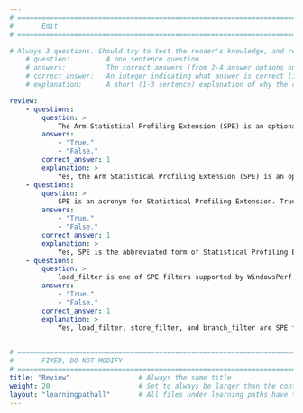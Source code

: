 ```yaml
---
# ================================================================================
#       Edit
# ================================================================================

# Always 3 questions. Should try to test the reader's knowledge, and reinforce the key points you want them to remember.
    # question:         A one sentence question
    # answers:          The correct answers (from 2-4 answer options only). Should be surrounded by quotes.
    # correct_answer:   An integer indicating what answer is correct (index starts from 0)
    # explanation:      A short (1-3 sentence) explanation of why the correct answer is correct. Can add additional context if desired

review:  
    - questions:
        question: >
            The Arm Statistical Profiling Extension (SPE) is an optional feature in Armv8-A.2 hardware.
        answers:
            - "True."
            - "False."
        correct_answer: 1
        explanation: >
            Yes, the Arm Statistical Profiling Extension (SPE) is an optional feature in Armv8.2 hardware that allows CPU instructions to be sampled and associated with the source code location where that instruction occurred.
    - questions:
        question: >
            SPE is an acronym for Statistical Profiling Extension. True or false?
        answers:
            - "True."
            - "False."
        correct_answer: 1
        explanation: >
            Yes, SPE is the abbreviated form of Statistical Profiling Extension.
    - questions:
        question: >
            load_filter is one of SPE filters supported by WindowsPerf. True or false?
        answers:
            - "True."
            - "False."
        correct_answer: 1
        explanation: >
            Yes, load_filter, store_filter, and branch_filter are SPE filters that WindowsPerf supports.

   
# ================================================================================
#       FIXED, DO NOT MODIFY
# ================================================================================
title: "Review"                 # Always the same title
weight: 20                      # Set to always be larger than the content in this path
layout: "learningpathall"       # All files under learning paths have this same wrapper
---
```


